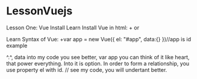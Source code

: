 # LessonVuejs
Lesson One: Vue Install
  Learn Install Vue in html:
    +<script src="https://cdn.jsdelivr.net/npm/vue/dist/vue.js"></script> or <script src="https://cdn.jsdelivr.net/npm/vue"></script>
  
  Learn Syntax of Vue:
    +var app = new Vue({
       el: "#app",
       data:{}
    })//app is id example <div id = "app"> ^.^,  data into my code you see better, var app you can think of it like heart, that power everything. Into it is option. In order to form a relationship, you use property el with id.
    // see my code, you will undertant better.
